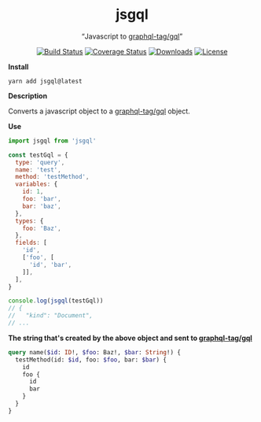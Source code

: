 <h1 align="center">jsgql</h1>

<p align="center">
  <q>Javascript to <a href="https://github.com/apollographql/graphql-tag#gql">graphql-tag/gql</a></q>
</p>

<p align="center">
  <a href="https://travis-ci.org/cj/jsgql"><img src="https://img.shields.io/travis/cj/jsgql/master.svg" alt="Build Status" target="_blank"></a>
  <a href="https://coveralls.io/github/cj/jsgql?branch=master"><img src="https://img.shields.io/coveralls/cj/jsgql/master.svg" alt="Coverage Status" target="_blank"></a>
  <a href="https://www.npmjs.com/package/jsgql"><img src="https://img.shields.io/npm/dt/jsgql.svg" alt="Downloads" target="_blank"></a>
  <a href="https://github.com/cj/jsgql/blob/master/LICENSE.md"><img src="https://img.shields.io/npm/l/jsgql.svg" alt="License" target="_blank"></a>
</p>

**Install**

`yarn add jsgql@latest`

**Description**

Converts a javascript object to a [graphql-tag/gql] object.

**Use**
```javascript
import jsgql from 'jsgql'

const testGql = {
  type: 'query',
  name: 'test',
  method: 'testMethod',
  variables: {
    id: 1,
    foo: 'bar',
    bar: 'baz',
  },
  types: {
    foo: 'Baz',
  },
  fields: [
    'id',
    ['foo', [
      'id', 'bar',
    ]],
  ],
}

console.log(jsgql(testGql))
// {
//   "kind": "Document",
// ...
```

**The string that's created by the above object and sent to [graphql-tag/gql]**

```graphql
query name($id: ID!, $foo: Baz!, $bar: String!) {
  testMethod(id: $id, foo: $foo, bar: $bar) {
    id
    foo {
      id
      bar
    }
  }
}
```

[graphql-tag/gql]: https://github.com/apollographql/graphql-tag#gql
